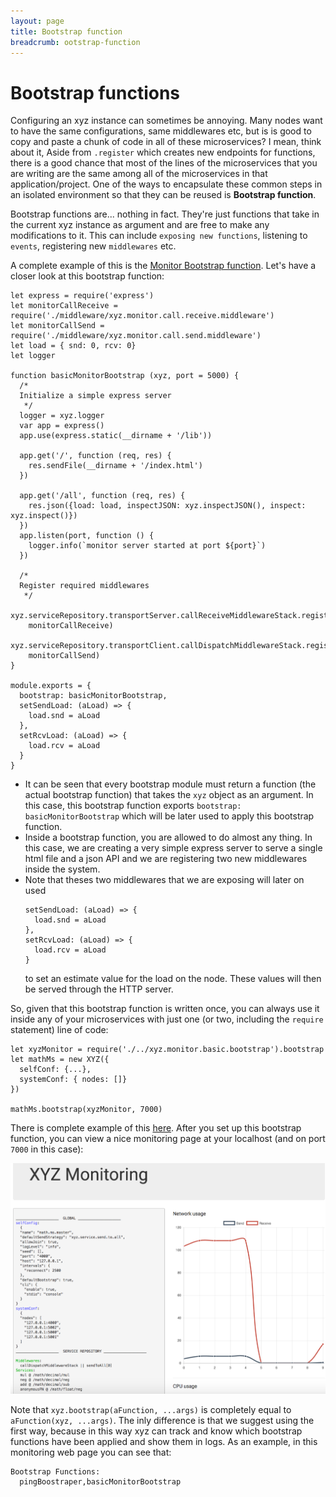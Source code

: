 ```yaml
---
layout: page
title: Bootstrap function
breadcrumb: ootstrap-function
---
```


# Bootstrap functions

Configuring an xyz instance can sometimes be annoying. Many nodes want to have the same configurations, same middlewares etc, but is is good to copy and paste a chunk of code in all of these microservices? I mean, think about it, Aside from `.register` which creates new endpoints for functions, there is a good chance that most of the lines of the microservices that you are writing are the same among all of the microservices in that application/project. One of the ways to encapsulate these common steps in an isolated environment so that they can be reused is **Bootstrap function**.

Bootstrap functions are... nothing in fact. They're just functions that take in the current xyz instance as argument and are free to make any modifications to it. This can include `exposing new functions`, listening to `events`, registering new `middlewares` etc.

A complete example of this is the [Monitor Bootstrap function](https://github.com/node-xyz/xyz.monitor.basic.bootstrap). Let's have a closer look at this bootstrap function:

```
let express = require('express')
let monitorCallReceive = require('./middleware/xyz.monitor.call.receive.middleware')
let monitorCallSend = require('./middleware/xyz.monitor.call.send.middleware')
let load = { snd: 0, rcv: 0}
let logger

function basicMonitorBootstrap (xyz, port = 5000) {
  /*
  Initialize a simple express server
   */
  logger = xyz.logger
  var app = express()
  app.use(express.static(__dirname + '/lib'))

  app.get('/', function (req, res) {
    res.sendFile(__dirname + '/index.html')
  })

  app.get('/all', function (req, res) {
    res.json({load: load, inspectJSON: xyz.inspectJSON(), inspect: xyz.inspect()})
  })
  app.listen(port, function () {
    logger.info(`monitor server started at port ${port}`)
  })

  /*
  Register required middlewares
   */
  xyz.serviceRepository.transportServer.callReceiveMiddlewareStack.register(0,
    monitorCallReceive)
  xyz.serviceRepository.transportClient.callDispatchMiddlewareStack.register(0,
    monitorCallSend)
}

module.exports = {
  bootstrap: basicMonitorBootstrap,
  setSendLoad: (aLoad) => {
    load.snd = aLoad
  },
  setRcvLoad: (aLoad) => {
    load.rcv = aLoad
  }
}
```

  - It can be seen that every bootstrap module must return a function (the actual bootstrap function) that takes the `xyz` object as an argument. In this case, this bootstrap function exports `bootstrap: basicMonitorBootstrap` which will be later used to apply this bootstrap function.
  - Inside a bootstrap function, you are allowed to do almost any thing. In this case, we are creating a very simple express server to serve a single html file and a json API and we are registering two new middlewares inside the system.  
  - Note that theses two middlewares that we are exposing will later on used  
    ```
    setSendLoad: (aLoad) => {
      load.snd = aLoad
    },
    setRcvLoad: (aLoad) => {
      load.rcv = aLoad
    }
    ```
    to set an estimate value for the load on the node. These values will then be served through the HTTP server.

So, given that this bootstrap function is written once, you can always use it inside any of your microservices with just one (or two, including the `require` statement) line of code:

```
let xyzMonitor = require('./../xyz.monitor.basic.bootstrap').bootstrap
let mathMs = new XYZ({
  selfConf: {...},
  systemConf: { nodes: []}
})

mathMs.bootstrap(xyzMonitor, 7000)

```

There is complete example of this [here](https://github.com/node-xyz/xyz.monitor.basic.bootstrap/tree/master/example). After you set up this bootstrap function, you can view a nice monitoring page at your localhost (and on port `7000` in this case):

![example monitor app](/assets/monitor.png)


Note that `xyz.bootstrap(aFunction, ...args)` is completely equal to `aFunction(xyz, ...args)`. The inly difference is that we suggest using the first way, because in this way xyz can track and know which bootstrap functions have been applied and show them in logs. As an example, in this monitoring web page you can see that:

```
Bootstrap Functions:
  pingBoostraper,basicMonitorBootstrap
```
